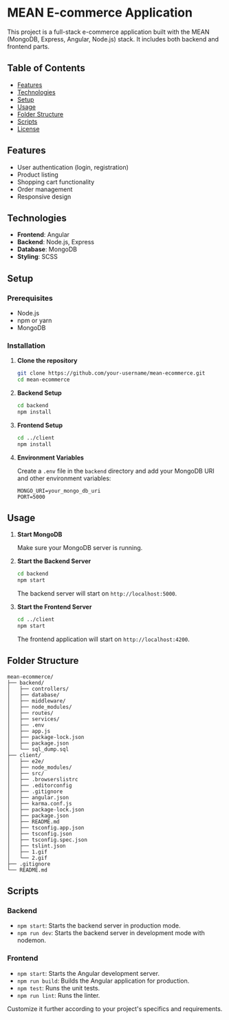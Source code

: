 # MEAN E-commerce Application

This project is a full-stack e-commerce application built with the MEAN (MongoDB, Express, Angular, Node.js) stack. It includes both backend and frontend parts.

## Table of Contents

- [Features](#features)
- [Technologies](#technologies)
- [Setup](#setup)
- [Usage](#usage)
- [Folder Structure](#folder-structure)
- [Scripts](#scripts)
- [License](#license)

## Features

- User authentication (login, registration)
- Product listing
- Shopping cart functionality
- Order management
- Responsive design

## Technologies

- **Frontend**: Angular
- **Backend**: Node.js, Express
- **Database**: MongoDB
- **Styling**: SCSS

## Setup

### Prerequisites

- Node.js
- npm or yarn
- MongoDB

### Installation

1. **Clone the repository**

   ```sh
   git clone https://github.com/your-username/mean-ecommerce.git
   cd mean-ecommerce
   ```

2. **Backend Setup**

   ```sh
   cd backend
   npm install
   ```

3. **Frontend Setup**

   ```sh
   cd ../client
   npm install
   ```

4. **Environment Variables**

   Create a `.env` file in the `backend` directory and add your MongoDB URI and other environment variables:

   ```env
   MONGO_URI=your_mongo_db_uri
   PORT=5000
   ```

## Usage

1. **Start MongoDB**

   Make sure your MongoDB server is running.

2. **Start the Backend Server**

   ```sh
   cd backend
   npm start
   ```

   The backend server will start on `http://localhost:5000`.

3. **Start the Frontend Server**

   ```sh
   cd ../client
   npm start
   ```

   The frontend application will start on `http://localhost:4200`.

## Folder Structure

```
mean-ecommerce/
├── backend/
│   ├── controllers/
│   ├── database/
│   ├── middleware/
│   ├── node_modules/
│   ├── routes/
│   ├── services/
│   ├── .env
│   ├── app.js
│   ├── package-lock.json
│   ├── package.json
│   └── sql_dump.sql
├── client/
│   ├── e2e/
│   ├── node_modules/
│   ├── src/
│   ├── .browserslistrc
│   ├── .editorconfig
│   ├── .gitignore
│   ├── angular.json
│   ├── karma.conf.js
│   ├── package-lock.json
│   ├── package.json
│   ├── README.md
│   ├── tsconfig.app.json
│   ├── tsconfig.json
│   ├── tsconfig.spec.json
│   ├── tslint.json
│   ├── 1.gif
│   └── 2.gif
├── .gitignore
└── README.md
```

## Scripts

### Backend

- `npm start`: Starts the backend server in production mode.
- `npm run dev`: Starts the backend server in development mode with nodemon.

### Frontend

- `npm start`: Starts the Angular development server.
- `npm run build`: Builds the Angular application for production.
- `npm test`: Runs the unit tests.
- `npm run lint`: Runs the linter.

Customize it further according to your project's specifics and requirements.
